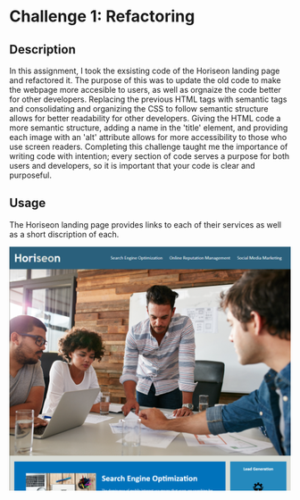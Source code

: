 # Challenge 1: Refactoring

## Description

In this assignment, I took the exsisting code of the Horiseon landing page and refactored it. The purpose of this was to update the old code to make the webpage more accesible to users, as well as orgnaize the code better for other developers. Replacing the previous HTML tags with semantic tags and consolidating and organizing the CSS to follow semantic structure allows for better readability for other developers. Giving the HTML code a more semantic structure, adding a name in the 'title' element, and providing each image with an 'alt' attribute allows for more accessibility to those who use screen readers. Completing this challenge taught me the importance of writing code with intention; every section of code serves a purpose for both users and developers, so it is important that your code is clear and purposeful.


## Usage

The Horiseon landing page provides links to each of their services as well as a short discription of each.

<img src="assets/images/screenshot1.png" width="700">